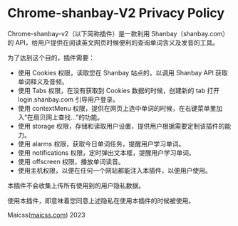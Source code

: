 # Chrome-shanbay-V2 Privacy Policy

Chrome-shanbay-v2（以下简称插件）是一款利用 Shanbay（shanbay.com）的 API，给用户提供在阅读英文网页时候便利的查询单词含义及发音的工具。

为了达到这个目的，插件需要：

- 使用 Cookies 权限，读取您在 Shanbay 站点的，以调用 Shanbay API 获取单词释义及音频。
- 使用 Tabs 权限，在没有获取到 Cookies 数据的时候，创建新的 tab 打开 login.shanbay.com 引导用户登录。
- 使用 contextMenu 权限，提供在网页上选中单词的时候，在右键菜单里加入“在扇贝网上查找...”的功能。
- 使用 storage 权限，存储和读取用户设置，提供用户根据需要定制该插件的能力。
- 使用 alarms 权限，获取今日单词任务，提醒用户学习单词。
- 使用 notifications 权限，定时弹出文本框，提醒用户学习单词。
- 使用 offscreen 权限，播放单词读音。
- 使用主机权限，以便在任何一个网站都能注入本插件，以便用户使用。


本插件不会收集上传所有使用到的用户隐私数据。

使用本插件，即意味着您同意上述隐私在使用本插件的时候被使用。

Maicss([maicss.com](https://maicss.com)) 2023
